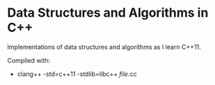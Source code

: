 # Data Structures and Algorithms in C++
Implementations of data structures and algorithms as I learn C++11.

Compiled with:

  - clang++ -std=c++11 -stdlib=libc++ *file*.cc

